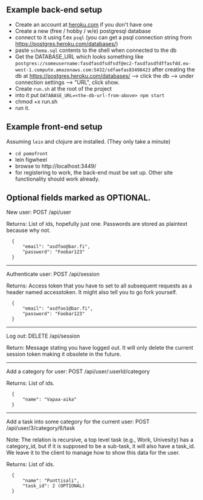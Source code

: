 Example back-end setup
---
- Create an account at [heroku.com](heroku.com) if you don't have one
- Create a new (free / hobby / w/e) postgresql database
- connect to it using f.ex `psql` (you can get a psql connection string from https://postgres.heroku.com/databases/)
- paste `schema.sql` contents to the shell when connected to the db 
- Get the DATABASE_URL which looks something like `postgres://someusername:fasdfasdfsdfsdf@ec2-fasdfasdfdffasfdd.eu-west-1.compute.amazonaws.com:5432/sdfaefas83498423` after creating the db at https://postgres.heroku.com/databases/ --> click the db --> under connection settings --> "URL", click show.
- Create `run.sh`  at the root of the project
- into it put `DATABASE_URL=<the-db-url-from-above> npm start` 
- chmod +x run.sh
- run it.


Example front-end setup
---
Assuming `lein` and clojure are installed. (They only take a minute)
- `cd pomofront`
- lein figwheel
- browse to http://localhost:3449/
- for registering to work, the back-end must be set up. Other site functionality should work already.


Optional fields marked as OPTIONAL.
---
New user: POST /api/user

Returns: List of ids, hopefully just one. Passwords are stored as plaintext because why not.
```
  {
      "email": "asdfoo@bar.fi",
      "password": "Foobar123"
  }
```
---
Authenticate user: POST /api/session

Returns: Access token that you have to set to all subsequent requests as a header named accesstoken. It might also tell you to go fork yourself.
```
  {
      "email": "asdfoo1@bar.fi",
      "password": "Foobar123"
  }
```
---
Log out: DELETE /api/session

Return: Message stating you have logged out. It will only delete the current session token making it obsolete in the future.

---
Add a category for user: POST /api/user/:userId/category

Returns: List of ids.
```
  {
      "name": "Vapaa-aika"
  }
```
---
Add a task into some category for the current user: POST /api/user/3/category/6/task

Note: The relation is recursive, a top level task (e.g., Work, Univesity) has a category_id, but if it is supposed to be a sub-task, it will also have a task_id. We leave it to the client to manage how to show this data for the user.

Returns: List of ids.
```
  {
      "name": "Punttisali",
      "task_id": 2 (OPTIONAL)
  }
```
